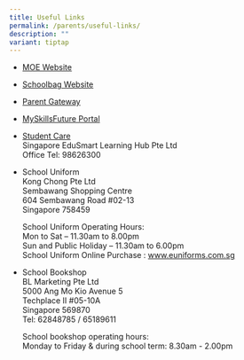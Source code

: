 ```yaml
---
title: Useful Links
permalink: /parents/useful-links/
description: ""
variant: tiptap
---
```

<ul data-tight="true" class="tight">
<li>
<p><a href="http://www.moe.gov.sg/" rel="noopener noreferrer nofollow" target="_blank">MOE Website</a>
</p>
</li>
<li>
<p><a href="http://schoolbag.sg/" rel="noopener noreferrer nofollow" target="_blank">Schoolbag Website</a>
</p>
</li>
<li>
<p><a href="https://pg.moe.edu.sg/" rel="noopener noreferrer nofollow" target="_blank">Parent Gateway</a>
</p>
</li>
<li>
<p><a href="https://www.myskillsfuture.gov.sg/content/student/en/secondary.html" rel="noopener noreferrer nofollow" target="_blank">MySkillsFuture Portal</a>
</p>
</li>
<li>
<p><a href="https://singaporeedusmart.com.sg/" rel="noopener noreferrer nofollow" target="_blank">Student Care</a> 
<br>Singapore EduSmart Learning Hub Pte Ltd
<br>Office Tel: 98626300</p>
</li>
<li>
<p>School Uniform
<br>Kong Chong Pte Ltd
<br>Sembawang Shopping Centre
<br>604 Sembawang Road #02-13
<br>Singapore 758459
<br>
</p>
<p>School Uniform Operating Hours:
<br>Mon to Sat – 11.30am to 8.00pm
<br>Sun and Public Holiday – 11.30am to 6.00pm
<br>School Uniform Online Purchase : <a href="https://www.euniforms.com.sg/shop/" rel="noopener nofollow" target="_blank">www.euniforms.com.sg</a>
</p>
</li>
<li>
<p>School Bookshop
<br>BL Marketing Pte Ltd
<br>5000 Ang Mo Kio Avenue 5
<br>Techplace II #05-10A
<br>Singapore 569870
<br>Tel: 62848785 / 65189611
<br>
</p>
<p>School bookshop operating hours:
<br>Monday to Friday &amp; during school term: 8.30am - 2.00pm</p>
</li>
</ul>
<p>
<br>
</p>
<p></p>
<p></p>
<p></p>
<p></p>
<p></p>
